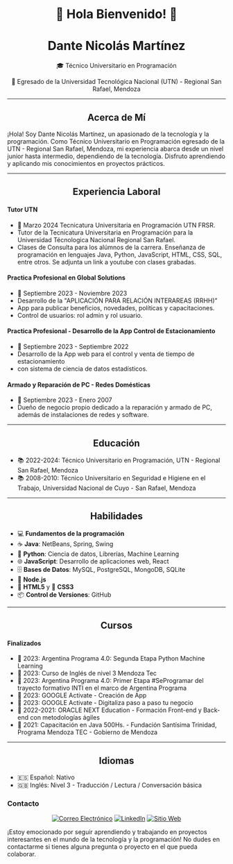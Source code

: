 <div align="center">
  <h1>👋 Hola Bienvenido! 👋</h1>
</div>

<div align="center">
  <h1>Dante Nicolás Martínez</h1>
  <p>🎓 Técnico Universitario en Programación</p>
  <p>🏫 Egresado de la Universidad Tecnológica Nacional (UTN) - Regional San Rafael, Mendoza</p>
</div>

---

<div align="center">
  <h2>Acerca de Mí</h2>
</div>

¡Hola! Soy Dante Nicolás Martínez, un apasionado de la tecnología y la programación. Como Técnico Universitario en Programación egresado de la UTN - Regional San Rafael, Mendoza, mi experiencia abarca desde un nivel junior hasta intermedio, dependiendo de la tecnología. Disfruto aprendiendo y aplicando mis conocimientos en proyectos prácticos.

---

<div align="center">
  <h2>Experiencia Laboral</h2>
</div>

#### Tutor UTN
- 📅 Marzo 2024 Tecnicatura Universitaria en Programación UTN FRSR.
- Tutor de la Tecnicatura Universitaria en Programación para la Universidad Técnologica Nacional Regional San Rafael.
- Clases de Consulta para los alúmnos de la carrera. Enseñanza de programación en lenguajes Java, Python, JavaScript, HTML, CSS, SQL, entre otros. Se adjunta un link a youtube con clases grabadas.

#### Practica Profesional en Global Solutions
- 📅 Septiembre 2023 - Noviembre 2023
- Desarrollo de la "APLICACIÓN PARA RELACIÓN INTERAREAS (RRHH)"
- App para publicar beneficios, novedades, políticas y capacitaciones.
- Control de usuarios: rol admin y rol usuario.

#### Practica Profesional - Desarrollo de la App Control de Estacionamiento
- 📅 Septiembre 2023 - Septiembre 2022
- Desarrollo de la App web para el control y venta de tiempo de estacionamiento
- con sistema de ciencia de datos estadísticos.

#### Armado y Reparación de PC - Redes Domésticas
- 📅 Septiembre 2023 - Enero 2007
- Dueño de negocio propio dedicado a la reparación y armado de PC, además de instalaciones de redes y software.

---

<div align="center">
  <h2>Educación</h2>
</div>

- 📚 2022-2024: Técnico Universitario en Programación, UTN - Regional San Rafael, Mendoza
- 📚 2008-2010: Técnico Universitario en Seguridad e Higiene en el Trabajo, Universidad Nacional de Cuyo - San Rafael, Mendoza

---

<div align="center">
  <h2>Habilidades</h2>
</div>

- 💻 **Fundamentos de la programación**
- ☕ **Java**: NetBeans, Spring, Swing
- 🐍 **Python**: Ciencia de datos, Librerías, Machine Learning
- 🌐 **JavaScript**: Desarrollo de aplicaciones web, React
- 🗄️ **Bases de Datos**: MySQL, PostgreSQL, MongoDB, SQLite
- 🚀 **Node.js**
- 📄 **HTML5** y 🎨 **CSS3**
- 📦 **Control de Versiones**: GitHub

---

<div align="center">
  <h2>Cursos</h2>
</div>

#### Finalizados
- 📅 2023: Argentina Programa 4.0: Segunda Etapa Python Machine Learning
- 📅 2023: Curso de Inglés de nivel 3 Mendoza Tec
- 📅 2023: Argentina Programa 4.0: Primer Etapa #SeProgramar del trayecto formativo INTI en el marco de Argentina Programa
- 📅 2023: GOOGLE Activate - Creación de App
- 📅 2023: GOOGLE Activate - Digitaliza paso a paso tu negocio
- 📅 2022-2021: ORACLE NEXT Education - Formación Front-end y Back-end con metodologías ágiles
- 📅 2021: Capacitación en Java 500Hs. - Fundación Santísima Trinidad, Programa Mendoza TEC - Gobierno de Mendoza

---

<div align="center">
  <h2>Idiomas</h2>
</div>

- 🇪🇸 Español: Nativo
- 🇬🇧 Inglés: Nivel 3 - Traducción / Lectura / Conversación básica


### Contacto

<p align="center">
  <a href="mailto:mzadantemartinez@email.com"><img src="email-icon.png" alt="Correo Electrónico"></a>
  <a href="https://www.linkedin.com/in/dantemartínez"><img src="linkedin-icon.png" alt="LinkedIn"></a>
  <a href="https://portfolio-dante-martinez.netlify.app"><img src="website-icon.png" alt="Sitio Web"></a>
</p>

¡Estoy emocionado por seguir aprendiendo y trabajando en proyectos interesantes en el mundo de la tecnología y la programación! No dudes en contactarme si tienes alguna pregunta o proyecto en el que pueda colaborar.
